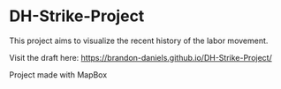 # DH-Strike-Project
This project aims to visualize the recent history of the labor movement. 

Visit the draft here: https://brandon-daniels.github.io/DH-Strike-Project/

Project made with MapBox
